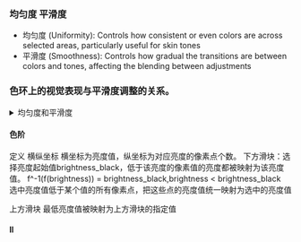 ### 均匀度 平滑度
- 均匀度 (Uniformity): Controls how consistent or even colors are across selected areas, particularly useful for skin tones
- 平滑度 (Smoothness): Controls how gradual the transitions are between colors and tones, affecting the blending between adjustments

### 色环上的视觉表现与平滑度调整的关系。

<details>
<summary> 均匀度和平滑度</summary>
我来解释一下Capture One中色环上的视觉表现与平滑度调整的关系。

当你增加平滑度值时，你看到的色环上扇形外面的虚线或模糊部分变得更大，这是因为平滑度控制的是颜色调整的"过渡区域"或"影响范围"。

在Capture One的色彩编辑器中，色环上的视觉元素有以下含义：

1. 实心扇形区域：这代表你明确选择的颜色范围，是调整将完全应用的区域。
    
2. 扇形外围的虚线/模糊部分：这代表颜色调整的过渡区或"缓冲区"。在这个区域中，你的调整会以渐变方式减弱，直到完全消失。这就是平滑度控制的部分。
    

当你增加平滑度时，调整效果会更平滑地扩散到相邻颜色，避免在颜色之间产生明显的边界或不自然的过渡。这就是为什么你会看到扇形外面的虚线部分变大 - 它表示你的调整正在更广泛地影响相邻色调。

这种设计的目的是确保颜色调整看起来自然而和谐。如果没有平滑度控制，颜色调整可能会在选择区域的边缘产生突兀的变化或色调跳跃，导致不自然的效果。

平滑度值低时：调整仅应用于严格选定的颜色范围，边缘过渡很小，可能会产生更明确但可能不太自然的调整效果。

平滑度值高时：调整会平滑地扩散到相邻颜色，创造更自然的过渡，但也意味着你的调整会影响更多的颜色范围。

根据你的编辑目标，你可能需要调整平滑度值：精确的颜色修正可能需要较低的平滑度，而自然美观的调整通常需要较高的平滑度。
</details>

#### 色阶

定义 横纵坐标 横坐标为亮度值，纵坐标为对应亮度的像素点个数。
下方滑块：选择亮度起始值brightness_black，低于该亮度的像素值的亮度都被映射为该亮度值。    f^-1(f(brightness))   = brightness_black,brightness < brightness_black  
选中亮度值低于某个值的所有像素点，把这些点的亮度值统一映射为选中的亮度值

上方滑块 最低亮度值被映射为上方滑块的指定值


#### ll
